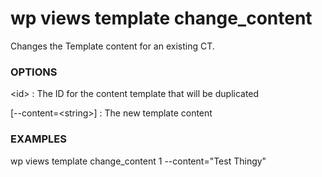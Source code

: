 # wp views template change_content

Changes the Template content for an existing CT.

### OPTIONS

&lt;id&gt;
: The ID for the content template that will be duplicated

[\--content=&lt;string&gt;]
: The new template content

### EXAMPLES

   wp views template change_content 1 --content="Test Thingy"


